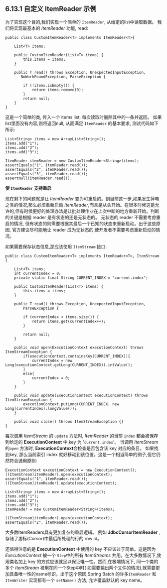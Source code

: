 ## 6.13.1 自定义 ItemReader 示例 ##


为了实现这个目的,我们实现一个简单的 `ItemReader`, 从给定的list中读取数据。 我们将实现最基本的 *ItemReader* 功能, read:


	public class CustomItemReader<T> implements ItemReader<T>{
	
	    List<T> items;
	
	    public CustomItemReader(List<T> items) {
	        this.items = items;
	    }
	
	    public T read() throws Exception, UnexpectedInputException,
	       NoWorkFoundException, ParseException {
	
	        if (!items.isEmpty()) {
	            return items.remove(0);
	        }
	        return null;
	    }
	}


这是一个简单的类, 传入一个 items list, 每次读取时删除其中的一条并返回。 如果list里面没有内容,则将返回null, 从而满足 `ItemReader` 的基本要求, 测试代码如下所示:


	List<String> items = new ArrayList<String>();
	items.add("1");
	items.add("2");
	items.add("3");
	
	ItemReader itemReader = new CustomItemReader<String>(items);
	assertEquals("1", itemReader.read());
	assertEquals("2", itemReader.read());
	assertEquals("3", itemReader.read());
	assertNull(itemReader.read());


**使 `ItemReader` 支持重启**


现在剩下的问题就是让 *ItemReader* 变为可重启的。到目前这一步,如果发生掉电之类的情况,那么必须重新启动 *ItemReader*,而且是从头开始。在很多时候这是允许的,但有时侯更好的处理办法是让批处理作业在上次中断的地方重新开始。判断的关键是根据 reader 是有状态的还是无状态的。 无状态的 reader 不需要考虑重启的情况, 但有状态的则需要根据其最后一个已知的状态来重新启动。出于这些原因, 官方建议尽可能地让 reader 成为无状态的,使开发者不需要考虑重新启动的情况。


如果需要保存状态信息,那应该使用 `ItemStream` 接口:

	public class CustomItemReader<T> implements ItemReader<T>, ItemStream {
	
	    List<T> items;
	    int currentIndex = 0;
	    private static final String CURRENT_INDEX = "current.index";
	
	    public CustomItemReader(List<T> items) {
	        this.items = items;
	    }
	
	    public T read() throws Exception, UnexpectedInputException,
	        ParseException {
	
	        if (currentIndex < items.size()) {
	            return items.get(currentIndex++);
	        }
	
	        return null;
	    }
	
	    public void open(ExecutionContext executionContext) throws ItemStreamException {
	        if(executionContext.containsKey(CURRENT_INDEX)){
	            currentIndex = new Long(executionContext.getLong(CURRENT_INDEX)).intValue();
	        }
	        else{
	            currentIndex = 0;
	        }
	    }
	
	    public void update(ExecutionContext executionContext) throws ItemStreamException {
	        executionContext.putLong(CURRENT_INDEX, new Long(currentIndex).longValue());
	    }
	
	    public void close() throws ItemStreamException {}
	}


每次调用 *ItemStream* 的 `update` 方法时, *ItemReader* 的当前 `index` 都会被保存到给定的 **ExecutionContext** 中,key 为 '`current.index`'。 当调用 *ItemStream* 的`open` 方法时, **ExecutionContext**会检查是否包含该 key 对应的条目。 如果找到key, 那么当前索引 index 就好移动到该位置。这是一个相当简单的例子,但它仍然符合通用原则:


	ExecutionContext executionContext = new ExecutionContext();
	((ItemStream)itemReader).open(executionContext);
	assertEquals("1", itemReader.read());
	((ItemStream)itemReader).update(executionContext);
	
	List<String> items = new ArrayList<String>();
	items.add("1");
	items.add("2");
	items.add("3");
	itemReader = new CustomItemReader<String>(items);
	
	((ItemStream)itemReader).open(executionContext);
	assertEquals("2", itemReader.read());


大多数ItemReaders具有更加复杂的重启逻辑。 例如 **JdbcCursorItemReader** , 存储了游标(Cursor)中最后所处理的行的 row id。


还值得注意的是 **ExecutionContext** 中使用的 key 不应该过于简单。这是因为 *ExecutionContext* 被一个 `Step`中的所有 *ItemStreams* 共用。在大多数情况下,使用类名加上 key 的方式应该就足以保证唯一性。然而,在极端情况下, 同一个类的多个 *ItemStream* 被用在同一个Step中时( 如需要输出两个文件的情况),就需要更加具备唯一性的name标识。出于这个原因,Spring Batch 的许多`ItemReader` 和 `ItemWriter` 实现都有一个  `setName()` 方法, 允许覆盖默认的 key name。

